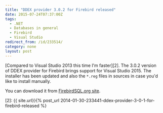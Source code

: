 ```yaml
---
title: "DDEX provider 3.0.2 for Firebird released"
date: 2015-07-24T07:37:00Z
tags:
  - .NET
  - Databases in general
  - Firebird
  - Visual Studio
redirect_from: /id/233514/
category: none
layout: post
---
```

[Compared to Visual Studio 2013 this time I'm faster][2]. The 3.0.2 version of DDEX provider for Firebird brings support for Visual Studio 2015. The installer has been updated and also the `*.reg` files in sources in case you'd like to install manually.

You can download it from [FirebirdSQL.org site][1].

[1]: http://www.firebirdsql.org/en/net-provider/
[2]: {{ site.url}}{% post_url 2014-01-30-233441-ddex-provider-3-0-1-for-firebird-released %}